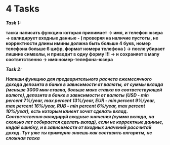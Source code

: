 # 4 Tasks

***Task 1:***

**таска написать функцию которая принимает -> имя, и телефон юзера -> валидирует входные данные - 
( проверяя на наличие пустоты, не корректности длины имины должна быть больше 4 букв, номер 
телефона больше 6 цифр, формат номера телефона ) -> после убирает лишние символы, и приводит 
в одну форму !!! -> и сохраняет в мапу соответственно -> имя:номер-телефона-юзера**



***Task 2:***

***Напиши функцию для предварительного расчета ежемесячного дохода депозита в банке в зависимости от валюты, от суммы
вклада (меньше 3000 мин ставка, больше макс ставка по соответствующей валюте), депозита в банке в зависимости от валюты
(USD - min percent 7%/year, max percent 13%/year,
EUR - min percent 9%/year, max percent 16%/year,
RUB - min percent 6%/year, max percent 10%/year),
есть  которым клиент хочет сделать вклад. Соответственно валидируй
входные значения (сумма вклада, на сколько лет собирается сделать вклад), если не корректные данные, кидай ошибку,
и в зависимости от входных значений рассчитай доход. Tут уже ты примерно знаешь как составить алгоритм, не сложная таска***

